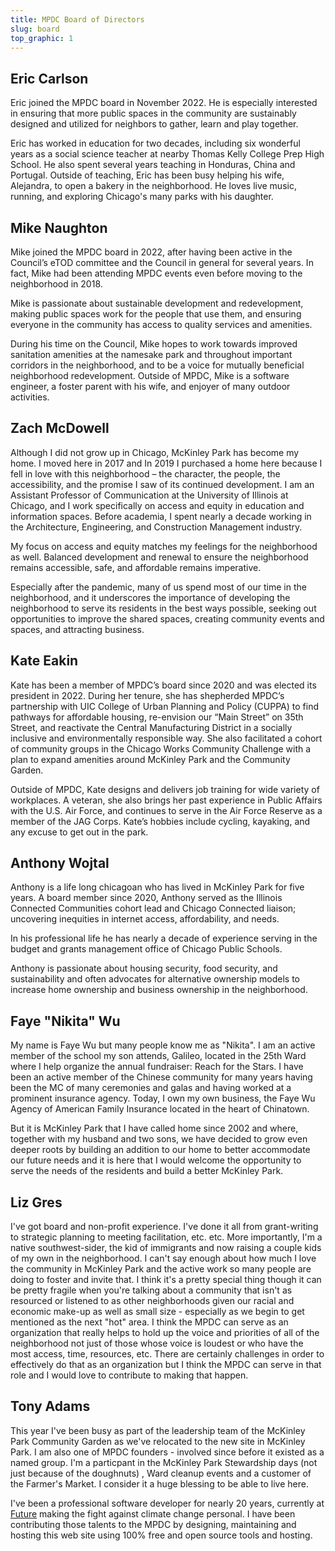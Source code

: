 ```yaml
---
title: MPDC Board of Directors
slug: board
top_graphic: 1
---
```


## Eric Carlson

Eric joined the MPDC board in November 2022. He is especially interested in ensuring that more public spaces in the community are sustainably designed and utilized for neighbors to gather, learn and play together. 

Eric has worked in education for two decades, including six wonderful years as a social science teacher at nearby Thomas Kelly College Prep High School. He also spent several years teaching in Honduras, China and Portugal. Outside of teaching, Eric has been busy helping his wife, Alejandra, to open a bakery in the neighborhood. He loves live music, running, and exploring Chicago's many parks with his daughter.

## Mike Naughton

Mike joined the MPDC board in 2022, after having been active in the Council’s eTOD committee and the Council in general for several years. In fact, Mike had been attending MPDC events even before moving to the neighborhood in 2018. 

Mike is passionate about sustainable development and redevelopment, making public spaces work for the people that use them, and ensuring everyone in the community has access to quality services and amenities. 

During his time on the Council, Mike hopes to work towards improved sanitation amenities at the namesake park and throughout important corridors in the neighborhood, and to be a voice for mutually beneficial neighborhood redevelopment. 
Outside of MPDC, Mike is a software engineer, a foster parent with his wife, and enjoyer of many outdoor activities.

## Zach McDowell

Although I did not grow up in Chicago, McKinley Park has become my home. I moved here in 2017 and In 2019 I purchased a home here because I fell in love with this neighborhood – the character, the people, the accessibility, and the promise I saw of its continued development. I am an Assistant Professor of Communication at the University of Illinois at Chicago, and I work specifically on access and equity in education and information spaces. Before academia, I spent nearly a decade working in the Architecture, Engineering, and Construction Management industry.

My focus on access and equity matches my feelings for the neighborhood as well. Balanced development and renewal to ensure the neighborhood remains accessible, safe, and affordable remains imperative.

Especially after the pandemic, many of us spend most of our time in the neighborhood, and it underscores the importance of developing the neighborhood to serve its residents in the best ways possible, seeking out opportunities to improve the shared spaces, creating community events and spaces, and attracting business.

## Kate Eakin
Kate has been a member of MPDC’s board since 2020 and was elected its president in 2022. During her tenure, she has shepherded MPDC’s partnership with UIC College of Urban Planning and Policy (CUPPA) to find pathways for affordable housing, re-envision our “Main Street” on 35th Street, and reactivate the Central Manufacturing District in a socially inclusive and environmentally responsible way.  She also facilitated a cohort of community groups in the Chicago Works Community Challenge with a plan to expand amenities around McKinley Park and the Community Garden. 

Outside of MPDC, Kate designs and delivers job training for wide variety of workplaces. A veteran, she also brings her past experience in Public Affairs with the U.S. Air Force, and continues to serve in the Air Force Reserve as a member of the JAG Corps.  Kate’s hobbies include cycling, kayaking, and any excuse to get out in the park. 

## Anthony Wojtal

Anthony is a life long chicagoan who has lived in McKinley Park for five years. A board member since 2020, Anthony served as the Illinois Connected Communities cohort lead and Chicago Connected liaison; uncovering inequities in internet access, affordability, and needs. 

In his professional life he has nearly a decade of experience serving in the budget and grants management office of Chicago Public Schools. 

Anthony is passionate about housing security, food security, and sustainability and often advocates for alternative ownership models to increase home ownership and business ownership in the neighborhood.

## Faye "Nikita" Wu

My name is Faye Wu but many people know me as "Nikita". I am an active member of the school my son attends, Galileo, located in the 25th Ward where I help organize the annual fundraiser: Reach for the Stars. I have been an active member of the Chinese community for many years having been the MC of many ceremonies and galas and having worked at a prominent insurance agency. Today, I own my own business, the Faye Wu Agency of American Family Insurance located in the heart of Chinatown.

But it is McKinley Park that I have called home since 2002 and where, together with my husband and two sons, we have decided to grow even deeper roots by building an addition to our home to better accommodate our future needs and it is here that I would welcome the opportunity to serve the needs of the residents and build a better McKinley Park.

## Liz Gres
 I've got board and non-profit experience. I've done it all from grant-writing to strategic planning to meeting facilitation, etc. etc. More importantly, I'm a native southwest-sider, the kid of immigrants and now raising a couple kids of my own in the neighborhood. I can't say enough about how much I love the community in McKinley Park and the active work so many people are doing to foster and invite that. I think it's a pretty special thing though it can be pretty fragile when you're talking about a community that isn't as resourced or listened to as other neighborhoods given our racial and economic make-up as well as small size - especially as we begin to get mentioned as the next "hot" area. I think the MPDC can serve as an organization that really helps to hold up the voice and priorities of all of the neighborhood not just of those whose voice is loudest or who have the most access, time, resources, etc. There are certainly challenges in order to effectively do that as an organization but I think the MPDC can serve in that role and I would love to contribute to making that happen.
 
## Tony Adams

This year I've been busy as part of the leadership team of the McKinley Park Community Garden as we've relocated to the new site in McKinley Park. I am also one of MPDC founders - involved since before it existed as a named group. I'm a particpant in the McKinley Park Stewardship days (not just because of the doughnuts) , Ward cleanup events and a customer of the Farmer's Market. I consider it a huge blessing to be able to live here. 

I've been a professional software developer for nearly 20 years, currently at [Future](https://www.future.green) making the fight against climate change personal. I have been contributing those talents to the MPDC by designing, maintaining and hosting this web site using 100% free and open source tools and hosting.
